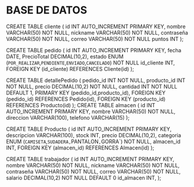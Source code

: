# BASE DE DATOS

CREATE TABLE cliente (
id INT AUTO_INCREMENT PRIMARY KEY,
nombre VARCHAR(50) NOT NULL,
nickname VARCHAR(50) NOT NULL,
contraseña VARCHAR(50) NOT NULL,
correo VARCHAR(50) NOT NULL
puntos INT
);

CREATE TABLE pedido (
id INT AUTO_INCREMENT PRIMARY KEY,
fecha DATE,
PrecioTotal DECIMAL(10,2),
estado ENUM (`POR_REALIZAR`,`PENDIENTE`,`ENVIADO`,`CANCELADO`) NOT NULL
id_cliente INT,
FOREIGN KEY (id_cliente) REFERENCES Cliente(id)
);

CREATE TABLE detallePedido (
pedido_id INT NOT NULL,
producto_id INT NOT NULL,
precio DECIMAL(10,2) NOT NULL,
cantidad INT NOT NULL DEFAULT 1,
PRIMARY KEY (pedido_id,producto_id),
FOREIGN KEY (pedido_id) REFERENCES Pedido(id),
FOREIGN KEY (producto_id) REFERENCES Producto(id)
);
CREATE TABLE almacen (
id INT AUTO_INCREMENT PRIMARY KEY,
nombre VARCHAR(50) NOT NULL,
direccion VARCHAR(100),
telefono VARCHAR(15)
);

CREATE TABLE Producto (
id INT AUTO_INCREMENT PRIMARY KEY,
descripcion VARCHAR(100),
stock INT,
precio DECIMAL(10,2),
categoria ENUM (`CAMISETA`,`SUDADERA,`PANTALON`,`GORRA`) NOT NULL,
almacen_id INT,
FOREIGN KEY (almacen_id) REFERENCES Almacen(id)
);

CREATE TABLE trabajador (
id INT AUTO_INCREMENT PRIMARY KEY,
nombre VARCHAR(50) NOT NULL,
nickname VARCHAR(50) NOT NULL,
contraseña VARCHAR(50) NOT NULL,
correo VARCHAR(50) NOT NULL,
salario DECIMAL(10,2) NOT NULL DEFAULT 0
id_almacen INT,
);
